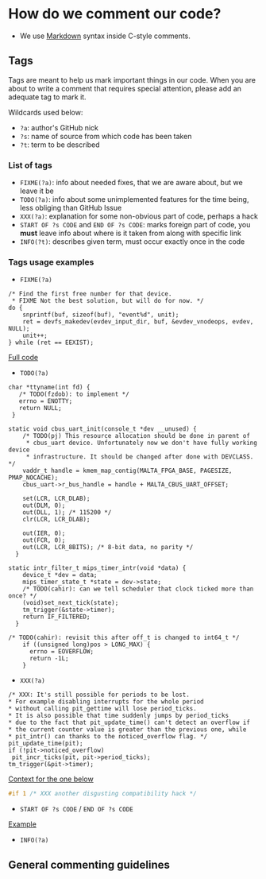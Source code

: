# How do we comment our code?

- We use [Markdown](https://guides.github.com/pdfs/markdown-cheatsheet-online.pdf)
  syntax inside C-style comments.

## Tags

Tags are meant to help us mark important things in our code.
When you are about to write a comment that requires special
attention, please add an adequate tag to mark it.

Wildcards used below:

- `?a`: author's GitHub nick
- `?s`: name of source from which code has been taken
- `?t`: term to be described

### List of tags

- `FIXME(?a)`: info about needed fixes, that we are aware about,
   but we leave it be
- `TODO(?a)`: info about some unimplemented features for
   the time being, less obliging than GitHub Issue
- `XXX(?a)`: explanation for some non-obvious part of code,
   perhaps a hack
- `START OF ?s CODE` and `END OF ?s CODE`: marks foreign part of code,
   you **must** leave info about where is it taken from along
   with specific link
- `INFO(?t)`: describes given term, must occur exactly once in the code

### Tags usage examples

- `FIXME(?a)`

```c=
/* Find the first free number for that device.
 * FIXME Not the best solution, but will do for now. */
do {
    snprintf(buf, sizeof(buf), "event%d", unit);
    ret = devfs_makedev(evdev_input_dir, buf, &evdev_vnodeops, evdev, NULL);
    unit++;
} while (ret == EEXIST);
```

[Full code](https://mimiker.ii.uni.wroc.pl/source/xref/mimiker/sys/drv/evdev.c?r=60656d5d#510)

- `TODO(?a)`

```c=
char *ttyname(int fd) {
   /* TODO(fzdob): to implement */
   errno = ENOTTY;
   return NULL;
 }
```

```c=
static void cbus_uart_init(console_t *dev __unused) {
    /* TODO(pj) This resource allocation should be done in parent of
     * cbus_uart device. Unfortunately now we don't have fully working device
     * infrastructure. It should be changed after done with DEVCLASS. */
    vaddr_t handle = kmem_map_contig(MALTA_FPGA_BASE, PAGESIZE, PMAP_NOCACHE);
    cbus_uart->r_bus_handle = handle + MALTA_CBUS_UART_OFFSET;
  
    set(LCR, LCR_DLAB);
    out(DLM, 0);
    out(DLL, 1); /* 115200 */
    clr(LCR, LCR_DLAB);
  
    out(IER, 0);
    out(FCR, 0);
    out(LCR, LCR_8BITS); /* 8-bit data, no parity */
  }
```

```c=
static intr_filter_t mips_timer_intr(void *data) {
    device_t *dev = data;
    mips_timer_state_t *state = dev->state;
    /* TODO(cahir): can we tell scheduler that clock ticked more than once? */
    (void)set_next_tick(state);
    tm_trigger(&state->timer);
    return IF_FILTERED;
  }
```

```c=
/* TODO(cahir): revisit this after off_t is changed to int64_t */
    if ((unsigned long)pos > LONG_MAX) {
      errno = EOVERFLOW;
      return -1L;
    }
```

- `XXX(?a)`

```c=
/* XXX: It's still possible for periods to be lost.
* For example disabling interrupts for the whole period
* without calling pit_gettime will lose period_ticks.
* It is also possible that time suddenly jumps by period_ticks
* due to the fact that pit_update_time() can't detect an overflow if
* the current counter value is greater than the previous one, while
* pit_intr() can thanks to the noticed_overflow flag. */
pit_update_time(pit);
if (!pit->noticed_overflow)
 pit_incr_ticks(pit, pit->period_ticks);
tm_trigger(&pit->timer);
```

[Context for the one below](https://mimiker.ii.uni.wroc.pl/source/xref/mimiker/lib/libc/stdio/vfscanf.c?r=10da8877#919)

```c
#if 1 /* XXX another disgusting compatibility hack */
```

- `START OF ?s CODE` / `END OF ?s CODE`

[Example](https://mimiker.ii.uni.wroc.pl/source/xref/mimiker/sys/kern/tty.c?r=7a5a999c#26)

- `INFO(?a)`

<!-- TODO(hadarai) add INFO example -->

## General commenting guidelines

<!-- to be done... -->
